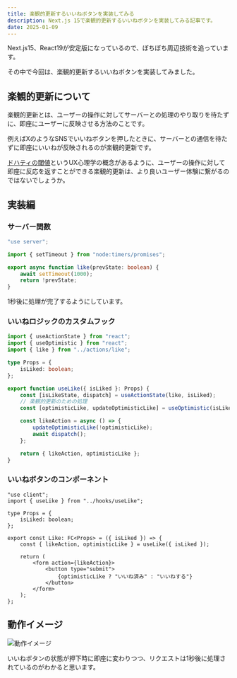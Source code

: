 ```yaml
---
title: 楽観的更新するいいねボタンを実装してみる
description: Next.js 15で楽観的更新するいいねボタンを実装してみる記事です。
date: 2025-01-09
---
```


Next.js15、React19が安定版になっているので、ぼちぼち周辺技術を追っています。

その中で今回は、楽観的更新するいいねボタンを実装してみました。

## 楽観的更新について
楽観的更新とは、ユーザーの操作に対してサーバーとの処理のやり取りを待たずに、即座にユーザーに反映させる方法のことです。

例えばXのようなSNSでいいねボタンを押したときに、サーバーとの通信を待たずに即座にいいねが反映されるのが楽観的更新です。

[ドハティの閾値](https://www.shokasonjuku.com/ux-psychology/doherty-threshold)というUX心理学の概念があるように、ユーザーの操作に対して即座に反応を返すことができる楽観的更新は、より良いユーザー体験に繋がるのではないでしょうか。


## 実装編

### サーバー関数

```ts
"use server";

import { setTimeout } from "node:timers/promises";

export async function like(prevState: boolean) {
	await setTimeout(1000);
	return !prevState;
}
```
1秒後に処理が完了するようにしています。

### いいねロジックのカスタムフック

```ts
import { useActionState } from "react";
import { useOptimistic } from "react";
import { like } from "../actions/like";

type Props = {
	isLiked: boolean;
};

export function useLike({ isLiked }: Props) {
	const [isLikeState, dispatch] = useActionState(like, isLiked);
	// 楽観的更新のための処理
	const [optimisticLike, updateOptimisticLike] = useOptimistic(isLikeState);

	const likeAction = async () => {
		updateOptimisticLike(!optimisticLike);
		await dispatch();
	};

	return { likeAction, optimisticLike };
}

```

### いいねボタンのコンポーネント

```tsx
"use client";
import { useLike } from "../hooks/useLike";

type Props = {
	isLiked: boolean;
};

export const Like: FC<Props> = ({ isLiked }) => {
	const { likeAction, optimisticLike } = useLike({ isLiked });

	return (
		<form action={likeAction}>
			<button type="submit">
				{optimisticLike ? "いいね済み" : "いいねする"}
			</button>
		</form>
	);
};
```

## 動作イメージ

![動作イメージ](/images/blog/optimistic/optimistic-good-button.gif)

いいねボタンの状態が押下時に即座に変わりつつ、リクエストは1秒後に処理されているのがわかると思います。
